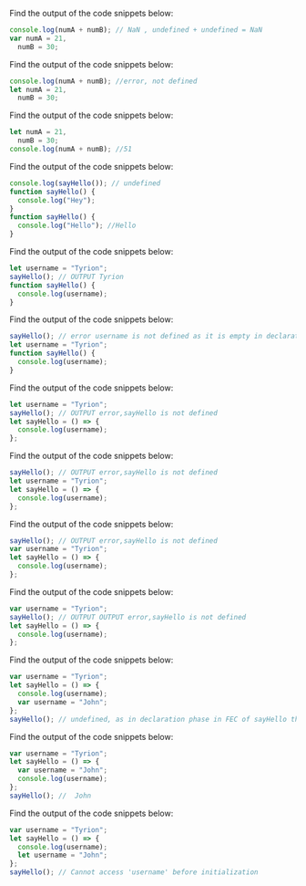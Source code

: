 Find the output of the code snippets below:

```js
console.log(numA + numB); // NaN , undefined + undefined = NaN
var numA = 21,
  numB = 30;
```

Find the output of the code snippets below:

```js
console.log(numA + numB); //error, not defined
let numA = 21,
  numB = 30;
```

Find the output of the code snippets below:

```js
let numA = 21,
  numB = 30;
console.log(numA + numB); //51
```

Find the output of the code snippets below:

```js
console.log(sayHello()); // undefined
function sayHello() {
  console.log("Hey");
}
function sayHello() {
  console.log("Hello"); //Hello
}
```

Find the output of the code snippets below:

```js
let username = "Tyrion";
sayHello(); // OUTPUT Tyrion
function sayHello() {
  console.log(username);
}
```

Find the output of the code snippets below:

```js
sayHello(); // error username is not defined as it is empty in declaration phase because it is let. 
let username = "Tyrion";
function sayHello() {
  console.log(username);
}
```

Find the output of the code snippets below:

```js
let username = "Tyrion";
sayHello(); // OUTPUT error,sayHello is not defined
let sayHello = () => {
  console.log(username);
};
```

Find the output of the code snippets below:

```js
sayHello(); // OUTPUT error,sayHello is not defined
let username = "Tyrion";
let sayHello = () => {
  console.log(username);
};
```

Find the output of the code snippets below:

```js
sayHello(); // OUTPUT error,sayHello is not defined
var username = "Tyrion";
let sayHello = () => {
  console.log(username);
};
```

Find the output of the code snippets below:

```js
var username = "Tyrion";
sayHello(); // OUTPUT OUTPUT error,sayHello is not defined
let sayHello = () => {
  console.log(username);
};
```

Find the output of the code snippets below:

```js
var username = "Tyrion";
let sayHello = () => {
  console.log(username);
  var username = "John";
};
sayHello(); // undefined, as in declaration phase in FEC of sayHello the value of username is set to undefined so in execution phase it will take the nearest value from the memory of sayhello for username = undefined.
```

Find the output of the code snippets below:

```js
var username = "Tyrion";
let sayHello = () => {
  var username = "John";
  console.log(username);
};
sayHello(); //  John
```

Find the output of the code snippets below:

```js
var username = "Tyrion";
let sayHello = () => {
  console.log(username);
  let username = "John";
};
sayHello(); // Cannot access 'username' before initialization
```
